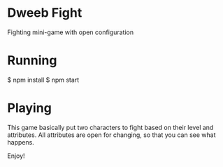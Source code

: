# Dweeb Fight

 Fighting mini-game with open configuration

# Running

 $ npm install
 $ npm start

 # Playing

This game basically put two characters to fight based on their level and attributes. All attributes are open for changing, so that you can see what happens. 

Enjoy!

